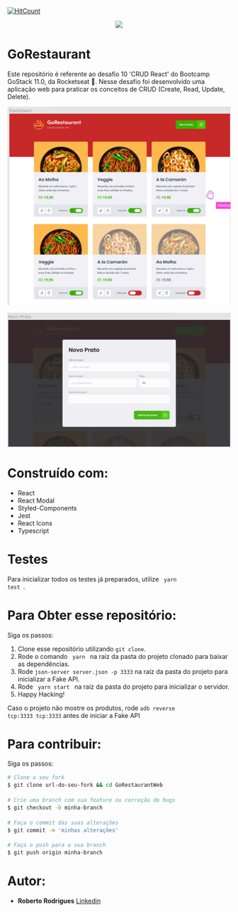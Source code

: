 [![HitCount](http://hits.dwyl.com/robertoarodrigues/robertoarodrigues/goRestaurantweb.svg)](http://hits.dwyl.com/robertoarodrigues/robertoarodrigues/goRestaurantweb)

<p align="center">
  <img src="./src/assets/logodark.jpg" />
</p>

# GoRestaurant
Este repositório é referente ao desafio 10 'CRUD React' do Bootcamp GoStack 11.0, da Rocketseat 🚀.
Nesse desafio foi desenvolvido uma aplicação web para praticar os conceitos de CRUD (Create, Read, Update, Delete).

<p align="center">
  <img src="dashboard.png" />
</p>

<p align="center">
  <img src="novoprato.png" />
</p>

# Construído com:

* React
* React Modal
* Styled-Components
* Jest
* React Icons
* Typescript

# Testes
Para inicializar todos os testes já preparados, utilize <code> yarn test </code>.

# Para Obter esse repositório:
Siga os passos:
1. Clone esse repositório utilizando <code>git clone</code>.
2. Rode o comando <code> yarn </code> na raíz da pasta do projeto clonado para baixar as dependências.
3. Rode <code>json-server server.json -p 3333</code> na raíz da pasta do projeto para inicializar a Fake API.
4. Rode <code> yarn start </code> na raíz da pasta do projeto para inicializar o servidor.
5. Happy Hacking!

Caso o projeto não mostre os produtos, rode <code>adb reverse tcp:3333 tcp:3333</code> antes de iniciar a Fake API

# Para contribuir:
Siga os passos:

```bash
# Clone o seu fork
$ git clone url-do-seu-fork && cd GoRestaurantWeb

# Crie uma branch com sua feature ou correção de bugs
$ git checkout -b minha-branch

# Faça o commit das suas alterações
$ git commit -m 'minhas alterações'

# Faça o push para a sua branch
$ git push origin minha-branch
```

# Autor:

* **Roberto Rodrigues** [Linkedin](https://www.linkedin.com/in/robertorodriguesazevedo/)
